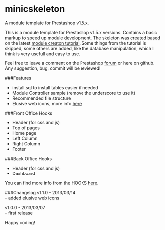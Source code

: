 minicskeleton
=============

A module template for Prestashop v1.5.x.

This is a module template for Prestashop v1.5.x versions. Contains a basic markup to speed up module development.
The skeleton was created based on the latest [module creaton tutorial](http://doc.prestashop.com/display/PS15/Creating+a+PrestaShop+module).
Some things from the tutorial is skipped, some others are added, like the database manipulation, which I think is very usefull and easy to use.

Feel free to leave a comment on the Prestashop [forum](http://www.prestashop.com/forums/topic/230453-free-module-minicskeleton-module-template-for-developers/page__p__1132752) or here on github. Any suggestion, bug, commit will be reviewed!

###Features
- install.sql to install tables easier if needed
- Module Controller sample (remove the underscore to use it)
- Recommended file structure
- Elusive web icons, more info [here](http://aristeides.com/elusive-iconfont/)

###Front Office Hooks
- Header (for css and js)
- Top of pages
- Home page
- Left Column
- Right Column
- Footer

###Back Office Hooks
- Header (for css and js)
- Dashboard

You can find more info from the HOOKS [here](http://doc.prestashop.com/display/PS15/Hooks+in+PrestaShop+1.5).

###Changelog
v1.1.0 - 2013/03/14 <br />
\- added elusive web icons

v1.0.0 - 2013/03/07 <br />
\- first release

Happy coding!
